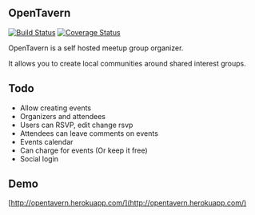 OpenTavern
------------

[![Build Status](https://travis-ci.org/agiliq/opentavern.png?branch=develop)](https://travis-ci.org/agiliq/opentavern)
[![Coverage Status](https://coveralls.io/repos/agiliq/opentavern/badge.png?branch=master)](https://coveralls.io/r/agiliq/opentavern?branch=master)

OpenTavern is a self hosted meetup group organizer.

It allows you to create local communities around shared interest groups.


Todo
-------

* Allow creating events
* Organizers and attendees
* Users can RSVP, edit change rsvp
* Attendees can leave comments on events
* Events calendar
* Can charge for events (Or keep it free)
* Social login

Demo
------
[http://opentavern.herokuapp.com/](http://opentavern.herokuapp.com/)
